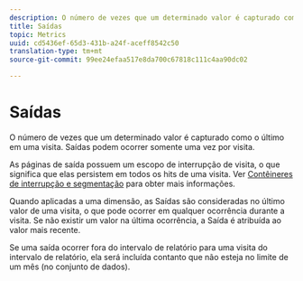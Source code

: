 ```yaml
---
description: O número de vezes que um determinado valor é capturado como o último em uma visita. Saídas podem ocorrer somente uma vez por visita.
title: Saídas
topic: Metrics
uuid: cd5436ef-65d3-431b-a24f-aceff8542c50
translation-type: tm+mt
source-git-commit: 99ee24efaa517e8da700c67818c111c4aa90dc02

---
```



# Saídas

O número de vezes que um determinado valor é capturado como o último em uma visita. Saídas podem ocorrer somente uma vez por visita.

As páginas de saída possuem um escopo de interrupção de visita, o que significa que elas persistem em todos os hits de uma visita. Ver [Contêineres de interrupção e segmentação](https://marketing.adobe.com/resources/help/en_US/sc/user/c_Breakdown_and_segmentation_containers.html) para obter mais informações.

Quando aplicadas a uma dimensão, as Saídas são consideradas no último valor de uma visita, o que pode ocorrer em qualquer ocorrência durante a visita. Se não existir um valor na última ocorrência, a Saída é atribuída ao valor mais recente.

Se uma saída ocorrer fora do intervalo de relatório para uma visita do intervalo de relatório, ela será incluída contanto que não esteja no limite de um mês (no conjunto de dados).
